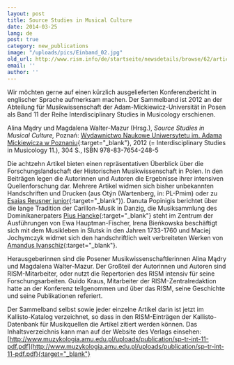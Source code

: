 ```yaml
---
layout: post
title: Source Studies in Musical Culture
date: 2014-03-25
lang: de
post: true
category: new_publications
image: "/uploads/pics/Einband_02.jpg"
old_url: http://www.rism.info/de/startseite/newsdetails/browse/62/article/64/source-studies-in-musical-culture.html
email: ''
author: ''
---
```



Wir möchten gerne auf einen kürzlich ausgelieferten Konferenzbericht in englischer Sprache aufmerksam machen. Der Sammelband ist 2012 an der Abteilung für Musikwissenschaft der Adam-Mickiewicz-Universität in Posen als Band 11 der Reihe Interdisciplinary Studies in Musicology erschienen.

Alina Mądry und Magdalena Walter-Mazur (Hrsg.), _Source Studies in Musical Culture,_ Poznań: [Wydawnictwo Naukowe Uniwersytetu im. Adama Mickiewicza w Poznaniu](http://www.muzykologia.amu.edu.pl/68_interdisciplinary-studies-in-musicology.html){:target="_blank"}, 2012 (= Interdisciplinary Studies in Musicology 11.), 304 S., ISBN 978-83-7654-248-5

Die achtzehn Artikel bieten einen repräsentativen Überblick über die Forschungslandschaft der Historischen Musikwissenschaft in Polen. In den Beiträgen legen die Autorinnen und Autoren die Ergebnisse ihrer intensiven Quellenforschung dar. Mehrere Artikel widmen sich bisher unbekannten Handschriften und Drucken (aus Otýn (Wartenberg, in: PL-Pmim) oder zu [Esaias Reusner junior](http://opac.rism.info/index.php?id=6&tx_bsbsearch_pi1%5Bsmode%5D=advanced&L=&tx_bsbsearch_pi1%5Bfield%5D%5B0%5D=sauthor&tx_bsbsearch_pi1%5Bquery%5D%5B0%5D=Reusner%2C+Esaias+&tx_bsbsearch_pi1%5Bfield%5D%5B1%5D=sauthor&tx_bsbsearch_pi1%5Bquery%5D%5B1%5D=&tx_bsbsearch_pi1%5Bfield%5D%5B2%5D=stitle&tx_bsbsearch_pi1%5Bquery%5D%5B2%5D=&tx_bsbsearch_pi1%5Bsubmit_button%5D=Suche){:target="_blank"}). Danuta Popinigis berichtet über die lange Tradition der Carillon-Musik in Danzig, die Musiksammlung des Dominikanerpaters [Pius Hancke](http://opac.rism.info/index.php?id=6&tx_bsbsearch_pi1%5Bsmode%5D=advanced&L=&tx_bsbsearch_pi1%5Bfield%5D%5B0%5D=sauthorlink&tx_bsbsearch_pi1%5Bquery%5D%5B0%5D=Hancke%2C+Pius&tx_bsbsearch_pi1%5Bfield%5D%5B1%5D=sauthor&tx_bsbsearch_pi1%5Bquery%5D%5B1%5D=&tx_bsbsearch_pi1%5Bfield%5D%5B2%5D=stitle&tx_bsbsearch_pi1%5Bquery%5D%5B2%5D=&tx_bsbsearch_pi1%5Bsubmit_button%5D=Suche){:target="_blank"} steht im Zentrum der Ausführungen von Ewa Hauptman-Fischer, Irena Bieńkowska beschäftigt sich mit dem Musikleben in Slutsk in den Jahren 1733-1760 und Maciej Jochymczyk widmet sich den handschriftlich weit verbreiteten Werken von [Amandus Ivanschiz](http://opac.rism.info/index.php?id=6&no_cache=1&tx_bsbsearch_pi1%5Bsmode%5D=advanced&tx_bsbsearch_pi1%5Bfield%5D%5B0%5D=sauthor&tx_bsbsearch_pi1%5Bfield%5D%5B1%5D=sauthor&tx_bsbsearch_pi1%5Bfield%5D%5B2%5D=stitle&tx_bsbsearch_pi1%5Bquery%5D%5B0%5D=Ivanschiz%2C%20Amand&tx_bsbsearch_pi1%5Bsubmit_button%5D=Suche){:target="_blank"}.

Herausgeberinnen sind die Posener Musikwissenschaftlerinnen Alina Mądry und Magdalena Walter-Mazur. Der Großteil der Autorinnen und Autoren sind RISM-Mitarbeiter, oder nutzt die Repertorien des RISM intensiv für seine Forschungsarbeiten. Guido Kraus, Mitarbeiter der RISM-Zentralredaktion hatte an der Konferenz teilgenommen und über das RISM, seine Geschichte und seine Publikationen referiert.

Der Sammelband selbst sowie jeder einzelne Artikel darin ist jetzt im Kallisto-Katalog verzeichnet, so dass in den RISM-Einträgen der Kallisto-Datenbank für Musikquellen die Artikel zitiert werden können. Das Inhaltsverzeichnis kann man auf der Website des Verlags einsehen:
[http://www.muzykologia.amu.edu.pl/uploads/publication/sp-tr-int-11-pdf.pdf](http://www.muzykologia.amu.edu.pl/uploads/publication/sp-tr-int-11-pdf.pdf){:target="_blank"}